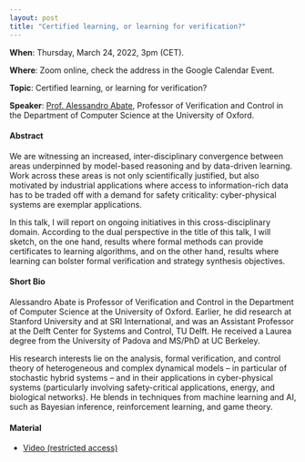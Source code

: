 ```yaml
---
layout: post 
title: "Certified learning, or learning for verification?"
---
```


**When**:  Thursday, March 24, 2022, 3pm (CET).

**Where**: Zoom online, check the address in the Google Calendar Event.

**Topic**: Certified learning, or learning for verification? 

**Speaker**: [Prof. Alessandro Abate](https://www.cs.ox.ac.uk/people/alessandro.abate/home.html), Professor of Verification and Control in the Department of Computer Science at the University of Oxford.

#### Abstract

We are witnessing an increased, inter-disciplinary convergence between areas underpinned by model-based reasoning and by data-driven learning.  Work across these areas is not only scientifically justified, but also motivated by industrial applications where access to information-rich data has to be traded off with a demand for safety criticality: cyber-physical systems are exemplar applications. 

In this talk, I will report on ongoing initiatives in this cross-disciplinary domain. According to the dual perspective in the title of this talk, I will sketch, on the one hand, results where formal methods can provide certificates to learning algorithms, and on the other hand, results where learning can bolster formal verification and strategy synthesis objectives. 


#### Short Bio

Alessandro Abate is Professor of Verification and Control in the Department of Computer Science at the University of Oxford. Earlier, he did research at Stanford University and at SRI International, and was an Assistant Professor at the Delft Center for Systems and Control, TU Delft. He received a Laurea degree from the University of Padova and MS/PhD at UC Berkeley.  

His research interests lie on the analysis, formal verification, and control theory of heterogeneous and complex dynamical models – in particular of stochastic hybrid systems – and in their applications in cyber-physical systems (particularly involving safety-critical applications, energy, and biological networks). He blends in techniques from machine learning and AI, such as Bayesian inference, reinforcement learning, and game theory.


#### Material

- [Video (restricted access)](https://uniroma1.zoom.us/rec/share/2H-3S-mCo1w4kzTIfF9Zo1k8EzdgroQYj-0cYp80cD6nlbGA45cSuXHP669EH0v0.nXIEvIyaPxVvVZ62?startTime=1648130972000)